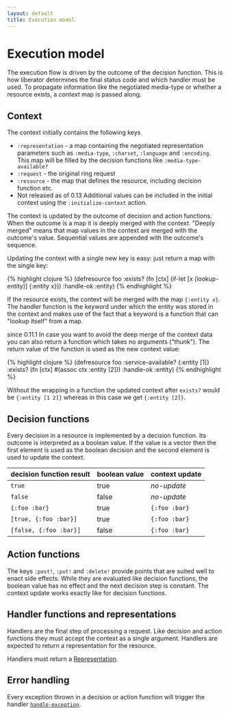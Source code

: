 ```yaml
---
layout: default
title: Execution model
---
```

# Execution model

The execution flow is driven by the outcome of the decision
function. This is how liberator determines the final status code and
which handler must be used. To propagate information like the
negotiated media-type or whether a resource exists, a
*context* map is passed along.

## Context

The context initially contains the following keys

* ````:representation```` - a map containing the negotiated representation
   parameters such as ````:media-type````, ````:charset````,
   ````:language```` and ````:encoding````. This map will be filled by
   the decision functions like ````:media-type-available?````
*  ````:request```` - the original ring request
*  ````:resource```` - the map that defines the resource, including decision
   function etc.
* <span class="label label-info">Not released as of 0.13</span>
  Additional values can be included in the initial context using the
  ````:initialize-context```` action.

The context is updated by the outcome of decision and action functions.
When the outcome is a map it is deeply merged with the context. "Deeply merged"
means that map values in the context are merged with the outcome's
value. Sequential values are appended with the outcome's sequence.

Updating the context with a single new key is easy: just return a map
with the single key:

{% highlight clojure %}
(defresource foo 
  :exists? (fn [ctx] (if-let [x (lookup-entity)] {:entity x}))
  :handle-ok :entity)
{% endhighlight %}

If the resource exists, the context will be merged with the map 
````{:entity x}````. The handler function is the keyword under which
the entity was stored in the context and makes use of the fact that
a keyword is a function that can "lookup itself" from a map.

<span class="label label-info">since 0.11.1</span>
In case you want to avoid the deep merge of the context data you can
also return a function which takes no arguments ("thunk"). The return
value of the function is used as the new context value:

{% highlight clojure %}
(defresource foo
  :service-available? {:entity [1]}
  :exists? (fn [ctx] #(assoc ctx :entity [2]))
  :handle-ok :entity)
{% endhighlight %}

Without the wrapping in a function the updated context after
```exists?``` would be ````{:entity [1 2]}```` whereas in this case we get
````{:entity [2]}````.

## Decision functions

Every decision in a resource is implemented by a decision function.
Its outcome is interpreted as a boolean value. If the value is a
vector then the first element is used as the boolean decision and the
second element is used to update the context.

decision function result     | boolean value | context update
-----------------------------|---------------|---------------
````true````                 | true          | _no-update_
````false````                | false         | _no-update_
````{:foo :bar}````          | true          | ````{:foo :bar}````
````[true, {:foo :bar}]````  | true          | ````{:foo :bar}````
````[false, {:foo :bar}]```` | false         | ````{:foo :bar}````

## Action functions

The keys ````:post!````, ````:put!```` and ````:delete!```` provide
points that are suited well to enact side effects. While they are
evaluated like decision functions, the boolean value has no effect and
the next decision step is constant. The context update works exactly
like for decision functions.

## Handler functions and representations

Handlers are the final step of processing a request. Like decision and
action functions they must accept the context as a single argument.
Handlers are expected to return a representation for the resource.

Handlers must return a [Representation](representations.html).

## Error handling

Every exception thrown in a decision or action function will trigger
the handler [`handle-exception`](handlers.html). 
